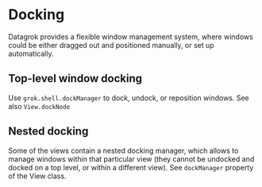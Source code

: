 # Docking

Datagrok provides a flexible window management system, where windows
could be either dragged out and positioned manually, or set up automatically.

## Top-level window docking

Use `grok.shell.dockManager` to dock, undock, or reposition windows.
See also `View.dockNode`

## Nested docking

Some of the views contain a nested docking manager, which allows to manage
windows within that particular view (they cannot be undocked and docked on
a top level, or within a different view). See `dockManager` property of the
View class.
